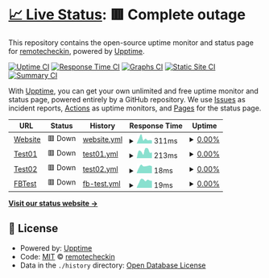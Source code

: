# [📈 Live Status](https://remotecheckin.github.io/monitor): <!--live status--> **🟥 Complete outage**

This repository contains the open-source uptime monitor and status page for [remotecheckin](https://remotecheckin.github.io/monitor), powered by [Upptime](https://github.com/upptime/upptime).

[![Uptime CI](https://github.com/remotecheckin/monitor/workflows/Uptime%20CI/badge.svg)](https://github.com/remotecheckin/monitor/actions?query=workflow%3A%22Uptime+CI%22)
[![Response Time CI](https://github.com/remotecheckin/monitor/workflows/Response%20Time%20CI/badge.svg)](https://github.com/remotecheckin/monitor/actions?query=workflow%3A%22Response+Time+CI%22)
[![Graphs CI](https://github.com/remotecheckin/monitor/workflows/Graphs%20CI/badge.svg)](https://github.com/remotecheckin/monitor/actions?query=workflow%3A%22Graphs+CI%22)
[![Static Site CI](https://github.com/remotecheckin/monitor/workflows/Static%20Site%20CI/badge.svg)](https://github.com/remotecheckin/monitor/actions?query=workflow%3A%22Static+Site+CI%22)
[![Summary CI](https://github.com/remotecheckin/monitor/workflows/Summary%20CI/badge.svg)](https://github.com/remotecheckin/monitor/actions?query=workflow%3A%22Summary+CI%22)

With [Upptime](https://upptime.js.org), you can get your own unlimited and free uptime monitor and status page, powered entirely by a GitHub repository. We use [Issues](https://github.com/remotecheckin/monitor/issues) as incident reports, [Actions](https://github.com/remotecheckin/monitor/actions) as uptime monitors, and [Pages](https://remotecheckin.github.io/monitor) for the status page.

<!--start: status pages-->
<!-- This summary is generated by Upptime (https://github.com/upptime/upptime) -->
<!-- Do not edit this manually, your changes will be overwritten -->
<!-- prettier-ignore -->
| URL | Status | History | Response Time | Uptime |
| --- | ------ | ------- | ------------- | ------ |
| <img alt="" src="https://icons.duckduckgo.com/ip3/www.remotecheckin.co.uk.ico" height="13"> [Website](https://www.remotecheckin.co.uk) | 🟥 Down | [website.yml](https://github.com/remotecheckin/monitor/commits/HEAD/history/website.yml) | <details><summary><img alt="Response time graph" src="./graphs/website/response-time-week.png" height="20"> 311ms</summary><br><a href="https://monitor.remotecheckin.co.uk/history/website"><img alt="Response time 275" src="https://img.shields.io/endpoint?url=https%3A%2F%2Fraw.githubusercontent.com%2Fremotecheckin%2Fmonitor%2FHEAD%2Fapi%2Fwebsite%2Fresponse-time.json"></a><br><a href="https://monitor.remotecheckin.co.uk/history/website"><img alt="24-hour response time 362" src="https://img.shields.io/endpoint?url=https%3A%2F%2Fraw.githubusercontent.com%2Fremotecheckin%2Fmonitor%2FHEAD%2Fapi%2Fwebsite%2Fresponse-time-day.json"></a><br><a href="https://monitor.remotecheckin.co.uk/history/website"><img alt="7-day response time 311" src="https://img.shields.io/endpoint?url=https%3A%2F%2Fraw.githubusercontent.com%2Fremotecheckin%2Fmonitor%2FHEAD%2Fapi%2Fwebsite%2Fresponse-time-week.json"></a><br><a href="https://monitor.remotecheckin.co.uk/history/website"><img alt="30-day response time 283" src="https://img.shields.io/endpoint?url=https%3A%2F%2Fraw.githubusercontent.com%2Fremotecheckin%2Fmonitor%2FHEAD%2Fapi%2Fwebsite%2Fresponse-time-month.json"></a><br><a href="https://monitor.remotecheckin.co.uk/history/website"><img alt="1-year response time 284" src="https://img.shields.io/endpoint?url=https%3A%2F%2Fraw.githubusercontent.com%2Fremotecheckin%2Fmonitor%2FHEAD%2Fapi%2Fwebsite%2Fresponse-time-year.json"></a></details> | <details><summary><a href="https://monitor.remotecheckin.co.uk/history/website">0.00%</a></summary><a href="https://monitor.remotecheckin.co.uk/history/website"><img alt="All-time uptime 92.23%" src="https://img.shields.io/endpoint?url=https%3A%2F%2Fraw.githubusercontent.com%2Fremotecheckin%2Fmonitor%2FHEAD%2Fapi%2Fwebsite%2Fuptime.json"></a><br><a href="https://monitor.remotecheckin.co.uk/history/website"><img alt="24-hour uptime 0.00%" src="https://img.shields.io/endpoint?url=https%3A%2F%2Fraw.githubusercontent.com%2Fremotecheckin%2Fmonitor%2FHEAD%2Fapi%2Fwebsite%2Fuptime-day.json"></a><br><a href="https://monitor.remotecheckin.co.uk/history/website"><img alt="7-day uptime 0.00%" src="https://img.shields.io/endpoint?url=https%3A%2F%2Fraw.githubusercontent.com%2Fremotecheckin%2Fmonitor%2FHEAD%2Fapi%2Fwebsite%2Fuptime-week.json"></a><br><a href="https://monitor.remotecheckin.co.uk/history/website"><img alt="30-day uptime 0.00%" src="https://img.shields.io/endpoint?url=https%3A%2F%2Fraw.githubusercontent.com%2Fremotecheckin%2Fmonitor%2FHEAD%2Fapi%2Fwebsite%2Fuptime-month.json"></a><br><a href="https://monitor.remotecheckin.co.uk/history/website"><img alt="1-year uptime 83.71%" src="https://img.shields.io/endpoint?url=https%3A%2F%2Fraw.githubusercontent.com%2Fremotecheckin%2Fmonitor%2FHEAD%2Fapi%2Fwebsite%2Fuptime-year.json"></a></details>
| <img alt="" src="https://icons.duckduckgo.com/ip3/app.remotecheckin.co.uk.ico" height="13"> [Test01](https://app.remotecheckin.co.uk/Check_in?SiteID=Test01) | 🟥 Down | [test01.yml](https://github.com/remotecheckin/monitor/commits/HEAD/history/test01.yml) | <details><summary><img alt="Response time graph" src="./graphs/test01/response-time-week.png" height="20"> 213ms</summary><br><a href="https://monitor.remotecheckin.co.uk/history/test01"><img alt="Response time 622" src="https://img.shields.io/endpoint?url=https%3A%2F%2Fraw.githubusercontent.com%2Fremotecheckin%2Fmonitor%2FHEAD%2Fapi%2Ftest01%2Fresponse-time.json"></a><br><a href="https://monitor.remotecheckin.co.uk/history/test01"><img alt="24-hour response time 282" src="https://img.shields.io/endpoint?url=https%3A%2F%2Fraw.githubusercontent.com%2Fremotecheckin%2Fmonitor%2FHEAD%2Fapi%2Ftest01%2Fresponse-time-day.json"></a><br><a href="https://monitor.remotecheckin.co.uk/history/test01"><img alt="7-day response time 213" src="https://img.shields.io/endpoint?url=https%3A%2F%2Fraw.githubusercontent.com%2Fremotecheckin%2Fmonitor%2FHEAD%2Fapi%2Ftest01%2Fresponse-time-week.json"></a><br><a href="https://monitor.remotecheckin.co.uk/history/test01"><img alt="30-day response time 195" src="https://img.shields.io/endpoint?url=https%3A%2F%2Fraw.githubusercontent.com%2Fremotecheckin%2Fmonitor%2FHEAD%2Fapi%2Ftest01%2Fresponse-time-month.json"></a><br><a href="https://monitor.remotecheckin.co.uk/history/test01"><img alt="1-year response time 608" src="https://img.shields.io/endpoint?url=https%3A%2F%2Fraw.githubusercontent.com%2Fremotecheckin%2Fmonitor%2FHEAD%2Fapi%2Ftest01%2Fresponse-time-year.json"></a></details> | <details><summary><a href="https://monitor.remotecheckin.co.uk/history/test01">0.00%</a></summary><a href="https://monitor.remotecheckin.co.uk/history/test01"><img alt="All-time uptime 0.61%" src="https://img.shields.io/endpoint?url=https%3A%2F%2Fraw.githubusercontent.com%2Fremotecheckin%2Fmonitor%2FHEAD%2Fapi%2Ftest01%2Fuptime.json"></a><br><a href="https://monitor.remotecheckin.co.uk/history/test01"><img alt="24-hour uptime 0.00%" src="https://img.shields.io/endpoint?url=https%3A%2F%2Fraw.githubusercontent.com%2Fremotecheckin%2Fmonitor%2FHEAD%2Fapi%2Ftest01%2Fuptime-day.json"></a><br><a href="https://monitor.remotecheckin.co.uk/history/test01"><img alt="7-day uptime 0.00%" src="https://img.shields.io/endpoint?url=https%3A%2F%2Fraw.githubusercontent.com%2Fremotecheckin%2Fmonitor%2FHEAD%2Fapi%2Ftest01%2Fuptime-week.json"></a><br><a href="https://monitor.remotecheckin.co.uk/history/test01"><img alt="30-day uptime 0.00%" src="https://img.shields.io/endpoint?url=https%3A%2F%2Fraw.githubusercontent.com%2Fremotecheckin%2Fmonitor%2FHEAD%2Fapi%2Ftest01%2Fuptime-month.json"></a><br><a href="https://monitor.remotecheckin.co.uk/history/test01"><img alt="1-year uptime 0.95%" src="https://img.shields.io/endpoint?url=https%3A%2F%2Fraw.githubusercontent.com%2Fremotecheckin%2Fmonitor%2FHEAD%2Fapi%2Ftest01%2Fuptime-year.json"></a></details>
| <img alt="" src="https://icons.duckduckgo.com/ip3/app.remotecheckin.co.uk.ico" height="13"> [Test02](https://app.remotecheckin.co.uk/Check_in?SiteID=Test02) | 🟥 Down | [test02.yml](https://github.com/remotecheckin/monitor/commits/HEAD/history/test02.yml) | <details><summary><img alt="Response time graph" src="./graphs/test02/response-time-week.png" height="20"> 18ms</summary><br><a href="https://monitor.remotecheckin.co.uk/history/test02"><img alt="Response time 158" src="https://img.shields.io/endpoint?url=https%3A%2F%2Fraw.githubusercontent.com%2Fremotecheckin%2Fmonitor%2FHEAD%2Fapi%2Ftest02%2Fresponse-time.json"></a><br><a href="https://monitor.remotecheckin.co.uk/history/test02"><img alt="24-hour response time 17" src="https://img.shields.io/endpoint?url=https%3A%2F%2Fraw.githubusercontent.com%2Fremotecheckin%2Fmonitor%2FHEAD%2Fapi%2Ftest02%2Fresponse-time-day.json"></a><br><a href="https://monitor.remotecheckin.co.uk/history/test02"><img alt="7-day response time 18" src="https://img.shields.io/endpoint?url=https%3A%2F%2Fraw.githubusercontent.com%2Fremotecheckin%2Fmonitor%2FHEAD%2Fapi%2Ftest02%2Fresponse-time-week.json"></a><br><a href="https://monitor.remotecheckin.co.uk/history/test02"><img alt="30-day response time 16" src="https://img.shields.io/endpoint?url=https%3A%2F%2Fraw.githubusercontent.com%2Fremotecheckin%2Fmonitor%2FHEAD%2Fapi%2Ftest02%2Fresponse-time-month.json"></a><br><a href="https://monitor.remotecheckin.co.uk/history/test02"><img alt="1-year response time 140" src="https://img.shields.io/endpoint?url=https%3A%2F%2Fraw.githubusercontent.com%2Fremotecheckin%2Fmonitor%2FHEAD%2Fapi%2Ftest02%2Fresponse-time-year.json"></a></details> | <details><summary><a href="https://monitor.remotecheckin.co.uk/history/test02">0.00%</a></summary><a href="https://monitor.remotecheckin.co.uk/history/test02"><img alt="All-time uptime 0.59%" src="https://img.shields.io/endpoint?url=https%3A%2F%2Fraw.githubusercontent.com%2Fremotecheckin%2Fmonitor%2FHEAD%2Fapi%2Ftest02%2Fuptime.json"></a><br><a href="https://monitor.remotecheckin.co.uk/history/test02"><img alt="24-hour uptime 0.00%" src="https://img.shields.io/endpoint?url=https%3A%2F%2Fraw.githubusercontent.com%2Fremotecheckin%2Fmonitor%2FHEAD%2Fapi%2Ftest02%2Fuptime-day.json"></a><br><a href="https://monitor.remotecheckin.co.uk/history/test02"><img alt="7-day uptime 0.00%" src="https://img.shields.io/endpoint?url=https%3A%2F%2Fraw.githubusercontent.com%2Fremotecheckin%2Fmonitor%2FHEAD%2Fapi%2Ftest02%2Fuptime-week.json"></a><br><a href="https://monitor.remotecheckin.co.uk/history/test02"><img alt="30-day uptime 0.00%" src="https://img.shields.io/endpoint?url=https%3A%2F%2Fraw.githubusercontent.com%2Fremotecheckin%2Fmonitor%2FHEAD%2Fapi%2Ftest02%2Fuptime-month.json"></a><br><a href="https://monitor.remotecheckin.co.uk/history/test02"><img alt="1-year uptime 0.95%" src="https://img.shields.io/endpoint?url=https%3A%2F%2Fraw.githubusercontent.com%2Fremotecheckin%2Fmonitor%2FHEAD%2Fapi%2Ftest02%2Fuptime-year.json"></a></details>
| <img alt="" src="https://icons.duckduckgo.com/ip3/app.remotecheckin.co.uk.ico" height="13"> [FBTest](https://app.remotecheckin.co.uk/Check_in?SiteID=FBTest) | 🟥 Down | [fb-test.yml](https://github.com/remotecheckin/monitor/commits/HEAD/history/fb-test.yml) | <details><summary><img alt="Response time graph" src="./graphs/fb-test/response-time-week.png" height="20"> 19ms</summary><br><a href="https://monitor.remotecheckin.co.uk/history/fb-test"><img alt="Response time 127" src="https://img.shields.io/endpoint?url=https%3A%2F%2Fraw.githubusercontent.com%2Fremotecheckin%2Fmonitor%2FHEAD%2Fapi%2Ffb-test%2Fresponse-time.json"></a><br><a href="https://monitor.remotecheckin.co.uk/history/fb-test"><img alt="24-hour response time 17" src="https://img.shields.io/endpoint?url=https%3A%2F%2Fraw.githubusercontent.com%2Fremotecheckin%2Fmonitor%2FHEAD%2Fapi%2Ffb-test%2Fresponse-time-day.json"></a><br><a href="https://monitor.remotecheckin.co.uk/history/fb-test"><img alt="7-day response time 19" src="https://img.shields.io/endpoint?url=https%3A%2F%2Fraw.githubusercontent.com%2Fremotecheckin%2Fmonitor%2FHEAD%2Fapi%2Ffb-test%2Fresponse-time-week.json"></a><br><a href="https://monitor.remotecheckin.co.uk/history/fb-test"><img alt="30-day response time 16" src="https://img.shields.io/endpoint?url=https%3A%2F%2Fraw.githubusercontent.com%2Fremotecheckin%2Fmonitor%2FHEAD%2Fapi%2Ffb-test%2Fresponse-time-month.json"></a><br><a href="https://monitor.remotecheckin.co.uk/history/fb-test"><img alt="1-year response time 123" src="https://img.shields.io/endpoint?url=https%3A%2F%2Fraw.githubusercontent.com%2Fremotecheckin%2Fmonitor%2FHEAD%2Fapi%2Ffb-test%2Fresponse-time-year.json"></a></details> | <details><summary><a href="https://monitor.remotecheckin.co.uk/history/fb-test">0.00%</a></summary><a href="https://monitor.remotecheckin.co.uk/history/fb-test"><img alt="All-time uptime 0.60%" src="https://img.shields.io/endpoint?url=https%3A%2F%2Fraw.githubusercontent.com%2Fremotecheckin%2Fmonitor%2FHEAD%2Fapi%2Ffb-test%2Fuptime.json"></a><br><a href="https://monitor.remotecheckin.co.uk/history/fb-test"><img alt="24-hour uptime 0.00%" src="https://img.shields.io/endpoint?url=https%3A%2F%2Fraw.githubusercontent.com%2Fremotecheckin%2Fmonitor%2FHEAD%2Fapi%2Ffb-test%2Fuptime-day.json"></a><br><a href="https://monitor.remotecheckin.co.uk/history/fb-test"><img alt="7-day uptime 0.00%" src="https://img.shields.io/endpoint?url=https%3A%2F%2Fraw.githubusercontent.com%2Fremotecheckin%2Fmonitor%2FHEAD%2Fapi%2Ffb-test%2Fuptime-week.json"></a><br><a href="https://monitor.remotecheckin.co.uk/history/fb-test"><img alt="30-day uptime 0.00%" src="https://img.shields.io/endpoint?url=https%3A%2F%2Fraw.githubusercontent.com%2Fremotecheckin%2Fmonitor%2FHEAD%2Fapi%2Ffb-test%2Fuptime-month.json"></a><br><a href="https://monitor.remotecheckin.co.uk/history/fb-test"><img alt="1-year uptime 0.95%" src="https://img.shields.io/endpoint?url=https%3A%2F%2Fraw.githubusercontent.com%2Fremotecheckin%2Fmonitor%2FHEAD%2Fapi%2Ffb-test%2Fuptime-year.json"></a></details>

<!--end: status pages-->

[**Visit our status website →**](https://remotecheckin.github.io/monitor)

## 📄 License

- Powered by: [Upptime](https://github.com/upptime/upptime)
- Code: [MIT](./LICENSE) © [remotecheckin](https://remotecheckin.github.io/monitor)
- Data in the `./history` directory: [Open Database License](https://opendatacommons.org/licenses/odbl/1-0/)
